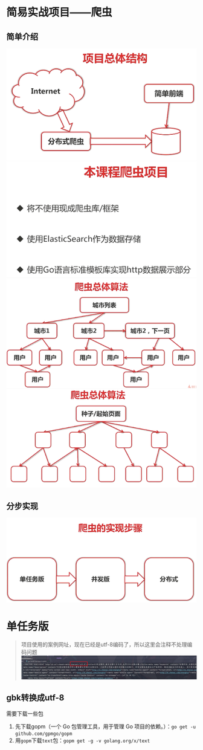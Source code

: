 
# 简易实战项目——爬虫

## 简单介绍
![img.png](img.png)
![img_1.png](img_1.png)
![img_2.png](img_2.png)
![img_3.png](img_3.png)

## 分步实现
![img_4.png](img_4.png)


# 单任务版
> 项目使用的案例网址，现在已经是utf-8编码了，所以这里会注释不处理编码问题
> ![img_5.png](img_5.png)


## gbk转换成utf-8
需要下载一些包
1. 先下载gopm（一个 Go 包管理工具，用于管理 Go 项目的依赖。）：`go get -u github.com/gpmgo/gopm
   `
2. 用`gopm`下载`text`包：`gopm get -g -v golang.org/x/text`